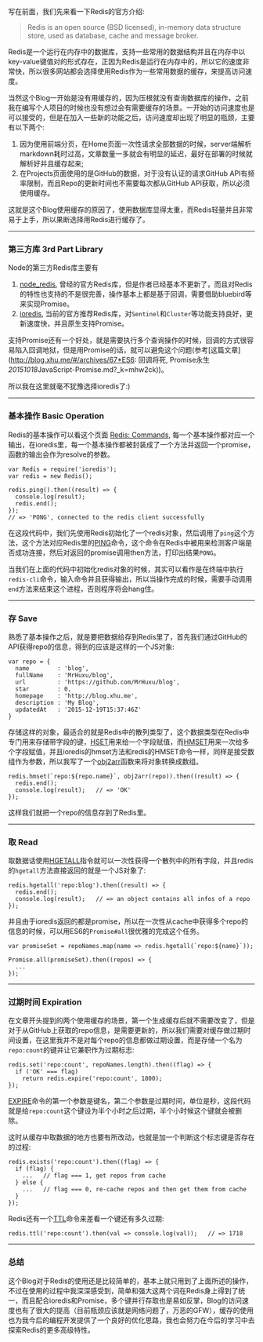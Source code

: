 写在前面，我们先来看一下Redis的官方介绍:

> Redis is an open source (BSD licensed), in-memory data structure store, used as database, cache and message broker.

Redis是一个运行在内存中的数据库，支持一些常用的数据结构并且在内存中以key-value键值对的形式存在，正因为Redis是运行在内存中的，所以它的速度非常快，所以很多网站都会选择使用Redis作为一些常用数据的缓存，来提高访问速度。

当然这个Blog一开始是没有用缓存的，因为压根就没有查询数据库的操作，之前我在编写个人项目的时候也没有想过会有需要缓存的场景。一开始的访问速度也是可以接受的，但是在加入一些新的功能之后，访问速度却出现了明显的瓶颈，主要有以下两个: 

1. 因为使用前端分页，在Home页面一次性请求全部数据的时候，server端解析markdown耗时过高，文章数量一多就会有明显的延迟，最好在部署的时候就解析好并且缓存起来;
2. 在Projects页面使用的是GitHub的数据，对于没有认证的请求GitHub API有频率限制，而且Repo的更新时间也不需要每次都从GitHub API获取，所以必须使用缓存。

这就是这个Blog使用缓存的原因了，使用数据库显得太重，而Redis轻量并且非常易于上手，所以果断选择用Redis进行缓存了。

---

### 第三方库 3rd Part Library

Node的第三方Redis库主要有

1. [node_redis](https://github.com/NodeRedis/node_redis), 曾经的官方Redis库，但是作者已经基本不更新了，而且对Redis的特性也支持的不是很完善，操作基本上都是基于回调，需要借助bluebird等来实现Promise。
2. [ioredis](https://github.com/luin/ioredis), 当前的官方推荐Redis库，对```Sentinel```和```Cluster```等功能支持良好，更新速度快，并且原生支持Promise。

支持Promise还有一个好处，就是需要执行多个查询操作的时候，回调的方式很容易陷入回调地狱，但是用Promise的话，就可以避免这个问题(参考[这篇文章](http://blog.xhu.me/#/archives/67*ES6: 回调将死, Promise永生*20151018*JavaScript-Promise.md?_k=mhw2ck))。

所以我在这里就毫不犹豫选择ioredis了:)

---

### 基本操作 Basic Operation

Redis的基本操作可以看这个页面 [Redis: Commands](http://redis.io/commands), 每一个基本操作都对应一个输出，在ioredis里，每一个基本操作都被封装成了一个方法并返回一个promise，函数的输出会作为resolve的参数。

    var Redis = require('ioredis');
    var redis = new Redis();

    redis.ping().then((result) => {
      console.log(result);
      redis.end();
    });
    // => 'PONG', connected to the redis client successfully
    
在这段代码中，我们先使用Redis初始化了一个redis对象，然后调用了```ping```这个方法，这个方法对应Redis里的[PING](http://redis.io/commands/ping)命令，这个命令在Redis中被用来检测客户端是否成功连接，然后对返回的promise调用then方法，打印出结果```PONG```。

当我们在上面的代码中初始化redis对象的时候，其实可以看作是在终端中执行```redis-cli```命令，输入命令并且获得输出，所以当操作完成的时候，需要手动调用```end```方法来结束这个进程，否则程序将会hang住。

---

### 存 Save

熟悉了基本操作之后，就是要把数据给存到Redis里了，首先我们通过GitHub的API获得repo的信息，得到的应该是这样的一个JS对象:

    var repo = {
      name        : 'blog',
      fullName    : 'MrHuxu/blog',
      url         : 'https://github.com/MrHuxu/blog',
      star        : 0,
      homepage    : 'http://blog.xhu.me',
      description : 'My Blog',
      updatedAt   : '2015-12-19T15:37:46Z'
    }
    
存储这样的对象，最适合的就是Redis中的散列类型了，这个数据类型在Redis中专门用来存储带字段的键，[HSET](http://redis.io/commands/hset)用来给一个字段赋值，而[HMSET](http://redis.io/commands/hmset)用来一次给多个字段赋值，并且ioredis的hmset方法和redis的HMSET命令一样，同样是接受数组作为参数，所以我写了一个[obj2arr](https://github.com/MrHuxu/blog/blob/cf6439bc6da67212c8d78672799f0db65d853397/lib%2Fcommon.js#L48)函数来将对象转换成数组。

    redis.hmset(`repo:${repo.name}`, obj2arr(repo)).then((result) => {
      redis.end();
      console.log(result);   // => 'OK'
    });
    
这样我们就把一个repo的信息存到了Redis里。

---

### 取 Read

取数据话使用[HGETALL](http://redis.io/commands/hgetall)指令就可以一次性获得一个散列中的所有字段，并且redis的```hgetall```方法直接返回的就是一个JS对象了:

    redis.hgetall('repo:blog').then((result) => {
      redis.end();
      console.log(result);   // => an object contains all infos of a repo
    });
    
并且由于ioredis返回的都是promise，所以在一次性从cache中获得多个repo的信息的时候，可以用ES6的```Promise#all```很优雅的完成这个任务。

    var promiseSet = repoNames.map(name => redis.hgetall(`repo:${name}`));
    
    Promise.all(promiseSet).then((repos) => {
      ...
    });
    
---

### 过期时间 Expiration

在文章开头提到的两个使用缓存的场景，第一个生成缓存后就不需要改变了，但是对于从GitHub上获取的repo信息，是需要更新的，所以我们需要对缓存做过期时间设置，在这里我并不是对每个repo的信息都做过期设置，而是存储一个名为```repo:count```的键并让它兼职作为过期标志:

    redis.set('repo:count', repoNames.length).then((flag) => {
      if ('OK' === flag)
        return redis.expire('repo:count', 1800);
    });
    
[EXPIRE](http://redis.io/commands/expire)命令的第一个参数是键名，第二个参数是过期时间，单位是秒，这段代码就是给```repo:count```这个键设为半个小时之后过期，半个小时候这个键就会被删除。

这时从缓存中取数据的地方也要有所改动，也就是加一个判断这个标志键是否存在的过程:

    redis.exists('repo:count').then((flag) => {
      if (flag) {
        ...   // flag === 1, get repos from cache
      } else {
        ...   // flag === 0, re-cache repos and then get them from cache
      }
    });
    
Redis还有一个[TTL](http://redis.io/commands/ttl)命令来差看一个键还有多久过期:

    redis.ttl('repo:count').then(val => console.log(val));   // => 1718

---

### 总结

这个Blog对于Redis的使用还是比较简单的，基本上就只用到了上面所述的操作，不过在使用的过程中我深深感受到，简单和强大这两个词在Redis身上得到了统一，而且配合ioredis和Promise，多个键并行存取也是易如反掌，Blog的访问速度也有了很大的提高（目前瓶颈应该就是网络问题了，万恶的GFW），缓存的使用也为我今后的编程开发提供了一个良好的优化思路，我也会努力在今后的学习中去探索Redis的更多高级特性。